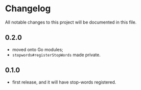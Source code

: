 # Changelog
All notable changes to this project will be documented in this file.

## 0.2.0
 - moved onto Go modules;
 - `stopwords#registerStopWords` made private.

## 0.1.0
 - first release, and it will have stop-words registered.